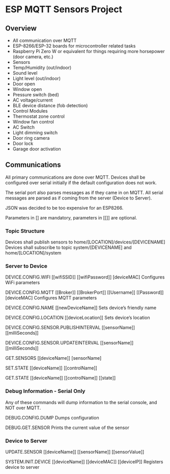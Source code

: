 # ESP MQTT Sensors Project

## Overview
* All communication over MQTT
* ESP-8266/ESP-32 boards for microcontroller related tasks
* Raspberry Pi Zero W or equivalent for things requiring more horsepower (door camera, etc.)
* Sensors
 * Temp/Humidity (out/indoor)
 * Sound level
 * Light level (out/indoor)
 * Door open
 * Window open
 * Pressure switch (bed)
 * AC voltage/current
 * BLE device distance (fob detection)
* Control Modules
 * Thermostat zone control
 * Window fan control
 * AC Switch
 * Light dimming switch
 * Door ring camera
 * Door lock
 * Garage door activation


## Communications
All primary communications are done over MQTT. Devices shall be configured over serial initially if the default configuration does not work.

The serial port also parses messages as if they came in on MQTT. All serial messages are parsed as if coming from the server (Device to Server).

JSON was decided to be too expensive for an ESP8266.

Parameters in [] are mandatory, parameters in [[]] are optional.

### Topic Structure
Devices shall publish sensors to home/[LOCATION]/devices/[DEVICENAME]
Devices shall subscribe to topic system/[DEVICENAME] and home/[LOCATION]/system

### Server to Device
DEVICE.CONFIG.WIFI [[wifiSSID]] [[wifiPassword]] [deviceMAC]
Configures WiFi parameters

DEVICE.CONFIG.MQTT [[Broker]] [[BrokerPort]] [[Username]] [[Password]] [deviceMAC]
Configures MQTT parameters

DEVICE.CONFIG.NAME [[newDeviceName]]
Sets device’s friendly name

DEVICE.CONFIG.LOCATION [[deviceLocation]]
Sets device’s location

DEVICE.CONFIG.SENSOR.PUBLISHINTERVAL [[sensorName]] [[milliSeconds]]

DEVICE.CONFIG.SENSOR.UPDATEINTERVAL [[sensorName]] [[milliSeconds]]

GET.SENSORS [[deviceName]] [sensorName]

SET.STATE [[deviceName]] [[controlName]]

GET.STATE [[deviceName]] [[controlName]] [[state]]

### Debug Information - Serial Only
Any of these commands will dump information to the serial console, and NOT over MQTT.

DEBUG.CONFIG.DUMP
Dumps configuration

DEBUG.GET.SENSOR
Prints the current value of the sensor

### Device to Server

UPDATE.SENSOR [[deviceName]] [[sensorName]] [[sensorValue]]

SYSTEM.INIT.DEVICE [[deviceName]] [[deviceMAC]] [[deviceIP]]
Registers device to server
